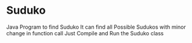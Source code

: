 # Suduko
Java Program to find Suduko 
It can find all Possible Sudukos with minor change in function call
Just Compile and Run the Suduko class
